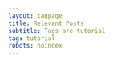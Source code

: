 ```yaml
---
layout: tagpage
title: Relevant Posts
subtitle: Tags are tutorial
tag: tutorial
robots: noindex
---
```

